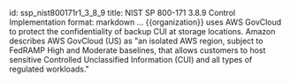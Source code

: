 id: ssp_nist800171r1_3_8_9
title: NIST SP 800-171 3.8.9 Control Implementation
format: markdown
...
{{organization}} uses AWS GovCloud to protect the confidentiality of backup CUI at storage locations. Amazon describes AWS GovCloud (US) as "an isolated AWS region, subject to FedRAMP High and Moderate baselines, that allows customers to host sensitive Controlled Unclassified Information (CUI) and all types of regulated workloads."

